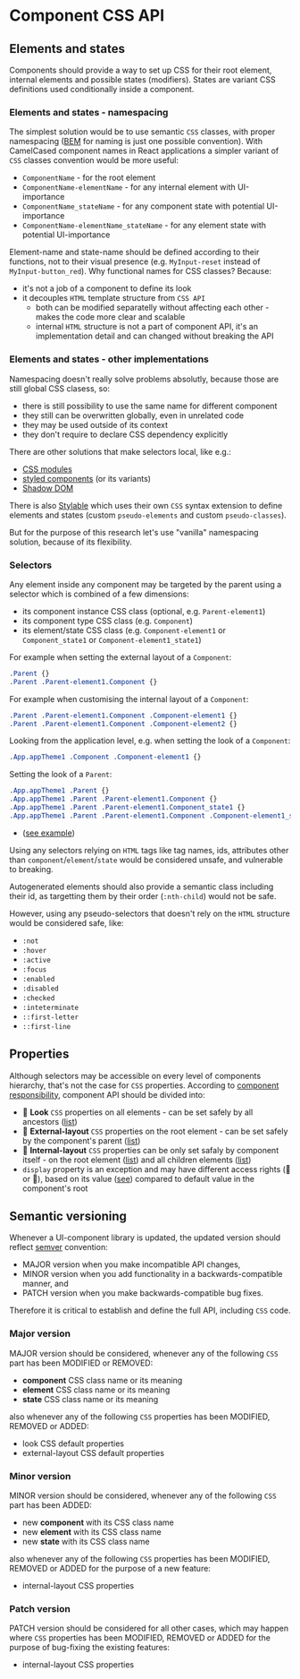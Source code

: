 # Component CSS API

## Elements and states

Components should provide a way to set up CSS for their root element, internal elements and possible states (modifiers). States are variant CSS definitions used conditionally inside a component.

### Elements and states - namespacing

The simplest solution would be to use semantic `CSS` classes, with proper namespacing ([BEM](https://en.bem.info/methodology/quick-start/) for naming is just one possible convention). With CamelCased component names in React applications a simpler variant of `CSS` classes convention would be more useful:
* `ComponentName` - for the root element
* `ComponentName-elementName` - for any internal element with UI-importance
* `ComponentName_stateName` - for any component state with potential UI-importance
* `ComponentName-elementName_stateName` - for any element state with potential UI-importance

Element-name and state-name should be defined according to their functions, not to their visual presence (e.g. `MyInput-reset` instead of `MyInput-button_red`). Why functional names for CSS classes? Because:
* it's not a job of a component to define its look
* it decouples `HTML` template structure from `CSS API`
    * both can be modified separatelly without affecting each other - makes the code more clear and scalable
    * internal `HTML` structure is not a part of component API, it's an implementation detail and can changed without breaking the API

### Elements and states - other implementations

Namespacing doesn't really solve problems absolutly, because those are still global CSS clasess, so:
- there is still possibility to use the same name for different component
- they still can be overwritten globally, even in unrelated code
- they may be used outside of its context
- they don't require to declare CSS dependency explicitly

There are other solutions that make selectors local, like e.g.:
- [CSS modules](https://github.com/css-modules/css-modules)
- [styled components](https://github.com/styled-components/styled-components) (or its variants)
- [Shadow DOM](https://developer.mozilla.org/en-US/docs/Web/Web_Components/Shadow_DOM)

There is also [Stylable](https://stylable.io/) which uses their own `CSS` syntax extension to define elements and states (custom `pseudo-elements` and custom `pseudo-classes`).

But for the purpose of this research let's use "vanilla" namespacing solution, because of its flexibility.

### Selectors

Any element inside any component may be targeted by the parent using a selector which is combined of a few dimensions:
* its component instance CSS class (optional, e.g. `Parent-element1`)
* its component type CSS class (e.g. `Component`)
* its element/state CSS class (e.g. `Component-element1` or `Component_state1` or `Component-element1_state1`)

For example when setting the external layout of a `Component`:
```css
.Parent {}
.Parent .Parent-element1.Component {}
```

For example when customising the internal layout of a `Component`:
```css
.Parent .Parent-element1.Component .Component-element1 {}
.Parent .Parent-element1.Component .Component-element2 {}
```

Looking from the application level, e.g. when setting the look of a `Component`:
```css
.App.appTheme1 .Component .Component-element1 {}
```

Setting the look of a `Parent`:
```css
.App.appTheme1 .Parent {}
.App.appTheme1 .Parent .Parent-element1.Component {}
.App.appTheme1 .Parent .Parent-element1.Component_state1 {}
.App.appTheme1 .Parent .Parent-element1.Component .Component-element1_state1 {}
```

* ([see example](CSS-RESPONSIBILITY.md#components-are-not-responsible-for-their-look))

Using any selectors relying on `HTML` tags like tag names, ids, attributes other than `component`/`element`/`state` would be considered unsafe, and vulnerable to breaking.

Autogenerated elements should also provide a semantic class including their id, as targetting them by their order (`:nth-child`) would not be safe.

However, using any pseudo-selectors that doesn't rely on the `HTML` structure would be considered safe, like:
- `:not`
- `:hover`
- `:active`
- `:focus`
- `:enabled`
- `:disabled`
- `:checked`
- `:inteterminate`
- `::first-letter`
- `::first-line`

## Properties

Although selectors may be accessible on every level of components hierarchy, that's not the case for `CSS` properties.
According to [component responsibility](CSS-RESPONSIBILITY.md), component API should be divided into:

* &#x1F4D7; **Look** `CSS` properties on all elements - can be set safely by all ancestors ([list](CSS-RESPONSIBILITY.md#look))
* &#x1F4D9; **External-layout** `CSS` properties on the root element - can be set safely by the component's parent ([list](CSS-RESPONSIBILITY.md#external-layout-properties))
* &#x1F4D5; **Internal-layout** `CSS` properties can be only set safaly by component itself - on the root element ([list](CSS-RESPONSIBILITY.md#internal-layout-properties)) and all children elements ([list](CSS-RESPONSIBILITY.md#layout))
* `display` property is an exception and may have different access rights (&#x1F4D5; or &#x1F4D9;), based on its value ([see](CSS-RESPONSIBILITY.md#display-property)) compared to default value in the component's root

## Semantic versioning

Whenever a UI-component library is updated, the updated version should reflect [semver](https://semver.org/) convention:
* MAJOR version when you make incompatible API changes,
* MINOR version when you add functionality in a backwards-compatible manner, and
* PATCH version when you make backwards-compatible bug fixes.

Therefore it is critical to establish and define the full API, including `CSS` code.

### Major version

MAJOR version should be considered, whenever any of the following `CSS` part has been MODIFIED or REMOVED:
- **component** CSS class name or its meaning
- **element** CSS class name or its meaning
- **state** CSS class name or its meaning

also whenever any of the following `CSS` properties has been MODIFIED, REMOVED or ADDED:
- look CSS default properties
- external-layout CSS default properties

### Minor version

MINOR version should be considered, whenever any of the following `CSS` part has been ADDED:
- new **component** with its CSS class name
- new **element** with its CSS class name
- new **state** with its CSS class name

also whenever any of the following `CSS` properties has been MODIFIED, REMOVED or ADDED for the purpose of a new feature:
- internal-layout CSS properties

### Patch version

PATCH version should be considered for all other cases, which may happen where `CSS` properties has been MODIFIED, REMOVED or ADDED for the purpose of bug-fixing the existing features:
- internal-layout CSS properties







